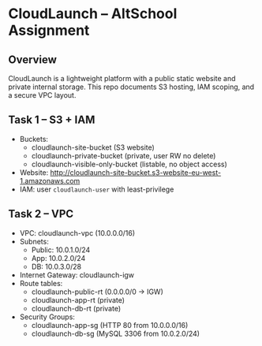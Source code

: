 # CloudLaunch – AltSchool Assignment

## Overview
CloudLaunch is a lightweight platform with a public static website and private internal storage. This repo documents S3 hosting, IAM scoping, and a secure VPC layout.

## Task 1 – S3 + IAM
- Buckets:
  - cloudlaunch-site-bucket (S3 website)
  - cloudlaunch-private-bucket (private, user RW no delete)
  - cloudlaunch-visible-only-bucket (listable, no object access)
- Website: http://cloudlaunch-site-bucket.s3-website-eu-west-1.amazonaws.com
- IAM: user `cloudlaunch-user` with least-privilege

## Task 2 – VPC
- VPC: cloudlaunch-vpc (10.0.0.0/16)
- Subnets:
  - Public: 10.0.1.0/24
  - App: 10.0.2.0/24
  - DB: 10.0.3.0/28
- Internet Gateway: cloudlaunch-igw
- Route tables:
  - cloudlaunch-public-rt (0.0.0.0/0 -> IGW)
  - cloudlaunch-app-rt (private)
  - cloudlaunch-db-rt (private)
- Security Groups:
  - cloudlaunch-app-sg (HTTP 80 from 10.0.0.0/16)
  - cloudlaunch-db-sg (MySQL 3306 from 10.0.2.0/24)


